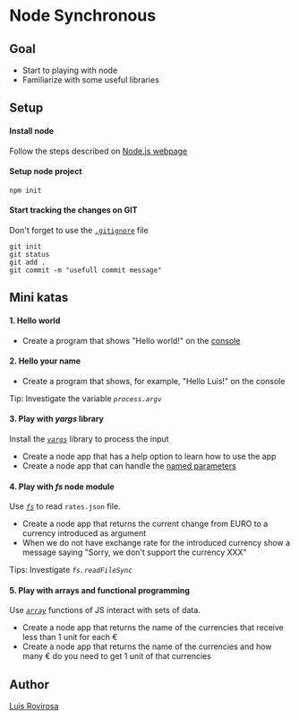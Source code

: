 # Node Synchronous

## Goal
- Start to playing with node
- Familiarize with some useful libraries

## Setup

#### Install node
Follow the steps described on [Node.js webpage](https://nodejs.org/es/)

#### Setup node project
    npm init

#### Start tracking the changes on GIT    
Don't forget to use the [`.gitignore`](https://git-scm.com/docs/gitignore) file

    git init
    git status
    git add .
    git commit -m "usefull commit message"

## Mini katas

#### 1. Hello world 

- Create a program that shows "Hello world!" on the [console](https://nodejs.org/api/console.html)

#### 2. Hello your name
    
- Create a program that shows, for example, "Hello Luis!" on the console

Tip: Investigate the variable _`process.argv`_

#### 3. Play with _yargs_ library

Install the [_`yargs`_](https://yargs.js.org/) library to process the input

- Create a node app that has a help option to learn how to use the app
- Create a node app that can handle the [named parameters](https://en.wikipedia.org/wiki/Named_parameter)

#### 4. Play with _fs_ node module

Use [_`fs`_](https://nodejs.org/api/fs.html) to read `rates.json` file.

- Create a node app that returns the current change from EURO to a currency introduced as argument   
- When we do not have exchange rate for the introduced currency show a message saying "Sorry, we don't support the currency XXX"
 
Tips: Investigate _`fs.readFileSync`_


#### 5. Play with arrays and functional programming

Use [_`array`_](https://developer.mozilla.org/es/docs/Web/JavaScript/Referencia/Objetos_globales/Array) functions of JS interact with sets of data.

- Create a node app that returns the name of the currencies that receive less than 1 unit for each €
- Create a node app that returns the name of the currencies and how many € do you need to get 1 unit of that currencies

## Author
[Luis Rovirosa](https://twitter.com/luisrovirosa)
